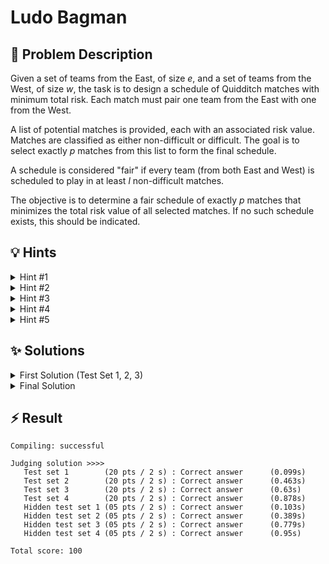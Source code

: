 # Ludo Bagman

## 📝 Problem Description
Given a set of teams from the East, of size $e$, and a set of teams from the West, of size $w$, the task is to design a schedule of Quidditch matches with minimum total risk. Each match must pair one team from the East with one from the West.

A list of potential matches is provided, each with an associated risk value. Matches are classified as either non-difficult or difficult. The goal is to select exactly $p$ matches from this list to form the final schedule.

A schedule is considered "fair" if every team (from both East and West) is scheduled to play in at least $l$ non-difficult matches.

The objective is to determine a fair schedule of exactly $p$ matches that minimizes the total risk value of all selected matches. If no such schedule exists, this should be indicated.

## 💡 Hints

<details>

<summary>Hint #1</summary>

The problem requires selecting a specific number of items (matches) from a larger pool to minimize a total cost, subject to certain constraints on the participants (teams). This structure, involving two distinct sets of participants (East and West teams) and connections between them, strongly suggests modeling the problem using a network. Consider how teams and potential matches could be represented in such a model.

</details>

<details>

<summary>Hint #2</summary>

This problem can be effectively modeled as a **minimum-cost maximum-flow** problem. You can represent teams as vertices and potential matches as edges in a (bipartite) flow network. The risk of a match corresponds to the cost of an edge. Think about how to set up the source, the sink, and the capacities to ensure you select the correct number of matches.

</details>

<details>

<summary>Hint #3</summary>

A major challenge is enforcing the constraint that each team must play *at least* $l$ non-difficult matches. This is a "lower-bound" constraint. Standard max-flow models handle upper bounds (capacities) easily, but not lower bounds. A common technique to model lower bounds is to introduce additional "helper" vertices. Consider creating a main source and sink, plus a "pseudo-source" and a "pseudo-sink," to create two distinct "types" of flow: one to satisfy the mandatory $l$ matches and another for any additional matches.

</details>

<details>

<summary>Hint #4</summary>

To incorporate the pseudo source and pseudo sink: The **main source** provides exactly $l$ units of flow to each East team (representing mandatory matches), while the **pseudo source** provides additional capacity for extra matches. Similarly, the **main sink** receives exactly $l$ units from each West team, and the **pseudo sink** handles overflow. Connect main source to pseudo source with capacity $(p - l \cdot e)$, and pseudo sink to main sink with capacity $(p - l \cdot w)$. This ensures exactly $p$ total matches while satisfying the $l$-match minimum per team.

</details>

<details>

<summary>Hint #5</summary>

The final challenge is incorporating difficult matches. They contribute to the total of $p$ matches and add to the total risk, but they do *not* help satisfy the $l$ non-difficult match requirement for any team. In the flow model from the previous hint, where does the flow for "optional" matches (those beyond the mandatory $l$) originate and terminate? A difficult match can be seen as an "optional" choice. You can add edges for difficult matches in a way that they consume this "optional" flow without passing through the primary team-constraint part of the network.

</details>

## ✨ Solutions

<details>

<summary>First Solution (Test Set 1, 2, 3)</summary>

This problem can be modeled as a **minimum-cost maximum-flow** problem. The structure of having two distinct sets of teams (East and West) that play against each other naturally suggests a bipartite graph structure within our flow network.

### Graph Construction

Let's define the components of our flow network. We will have vertices representing the teams, along with a source and a sink to direct the flow. The key challenge is to model the constraints:
1.  Exactly $p$ matches must be scheduled.
2.  Each of the $e+w$ teams must play at least $l$ matches.

To handle these constraints, especially the lower-bound requirement of $l$ matches, we introduce two helper vertices: a **pseudo-source** and a **pseudo-sink**.

The vertices in our graph are:
- A main source `v_source` and a main sink `v_target`.
- A `pseudo_source` and a `pseudo_target`.
- $e$ vertices for the East teams (indexed $0$ to $e-1$).
- $w$ vertices for the West teams (indexed $e$ to $e+w-1$).

The edges are constructed to model the flow of "matches":
1.  **Match Edges:** For each non-difficult match between East team $u$ and West team $v$ with risk $r$, we add a directed edge from vertex $u$ to vertex $e+v$. This edge has a **capacity of 1** (since a match can be scheduled at most once) and a **cost of $r$**.

2.  **Team Constraint Edges (East):** To enforce that each East team plays at least $l$ matches, we connect the sources to the East team vertices.
    - For each East team $i$, add an edge `v_source` $\rightarrow$ $i$ with **capacity $l$** and cost 0. This flow path represents the mandatory matches for team $i$.
    - To allow teams to play more than $l$ matches, add an edge `pseudo_source` $\rightarrow$ $i$ with a large capacity (e.g., $p$ or `MAX_L`) and cost 0.

3.  **Team Constraint Edges (West):** We build a symmetric structure on the sink side for West teams.
    - For each West team $j$, add an edge $e+j$ $\rightarrow$ `v_target` with **capacity $l$** and cost 0.
    - Add an edge $e+j$ $\rightarrow$ `pseudo_target` with a large capacity and cost 0.

4.  **Total Matches Constraint Edges:** To ensure exactly $p$ matches are scheduled in total, we limit the total flow to $p$.
    - The total flow capacity leaving `v_source` must be $p$. Since we have already used $l \cdot e$ capacity for the direct edges to East teams, we add an edge `v_source` $\rightarrow$ `pseudo_source` with **capacity $p - l \cdot e$** and cost 0.
    - Symmetrically, we add an edge `pseudo_target` $\rightarrow$ `v_target` with **capacity $p - l \cdot w$** and cost 0.

### Solving and Interpretation

With this graph, we can find the minimum-cost flow. A flow of 1 unit from `v_source` to `v_target` represents one scheduled match.
- First, we calculate the maximum possible flow in this network.
- If `max_flow` is exactly equal to $p$, it means a schedule of $p$ matches is possible. The structure of the graph ensures that if a flow of $p$ is achieved, the lower-bound constraints of $l$ matches per team must have been satisfied.
- If `max_flow` is less than $p$, it is impossible to schedule $p$ matches, so no fair schedule exists.

### Code
```cpp
#include <iostream>

#include <boost/graph/adjacency_list.hpp>
#include <boost/graph/cycle_canceling.hpp>
#include <boost/graph/push_relabel_max_flow.hpp>
#include <boost/graph/successive_shortest_path_nonnegative_weights.hpp>
#include <boost/graph/find_flow_cost.hpp>

// Graph Type with nested interior edge properties for Cost Flow Algorithms
typedef boost::adjacency_list_traits<boost::vecS, boost::vecS, boost::directedS> traits;
typedef boost::adjacency_list<boost::vecS, boost::vecS, boost::directedS, boost::no_property,
    boost::property<boost::edge_capacity_t, long,
        boost::property<boost::edge_residual_capacity_t, long,
            boost::property<boost::edge_reverse_t, traits::edge_descriptor,
                boost::property <boost::edge_weight_t, long> > > > > graph; // new! weightmap corresponds to costs

typedef boost::graph_traits<graph>::vertex_descriptor           vertex_desc;
typedef boost::graph_traits<graph>::edge_descriptor             edge_desc;
typedef boost::graph_traits<graph>::out_edge_iterator           out_edge_it; // Iterator

const int MAX_L = 250;

// Custom edge adder class
class edge_adder {
 graph &G;

 public:
  explicit edge_adder(graph &G) : G(G) {}
  void add_edge(int from, int to, long capacity, long cost) {
    auto c_map = boost::get(boost::edge_capacity, G);
    auto r_map = boost::get(boost::edge_reverse, G);
    auto w_map = boost::get(boost::edge_weight, G); // new!
    const edge_desc e = boost::add_edge(from, to, G).first;
    const edge_desc rev_e = boost::add_edge(to, from, G).first;
    c_map[e] = capacity;
    c_map[rev_e] = 0; // reverse edge has no capacity!
    r_map[e] = rev_e;
    r_map[rev_e] = e;
    w_map[e] = cost;   // new assign cost
    w_map[rev_e] = -cost;   // new negative cost
  }
};

void solve() {
  // std::cout << "==================================================================" << std::endl;
  // ===== READ INPUT =====
  int e, w, m, d, p, l; std::cin >> e >> w >> m >> d >> p >> l;

  graph G(e + w);
  edge_adder adder(G);
  
  // Setup source and sink
  const vertex_desc v_source = boost::add_vertex(G);
  const vertex_desc pseudo_source = boost::add_vertex(G);
  const vertex_desc v_target = boost::add_vertex(G);
  const vertex_desc pseudo_target = boost::add_vertex(G);
  
  adder.add_edge(v_source, pseudo_source, p - (l * e), 0);
  adder.add_edge(pseudo_target, v_target, p - (l * w), 0);
  
  // Create source and sink connections
  for(int i = 0; i < e; ++i) {
    adder.add_edge(v_source, i, l, 0);
    adder.add_edge(pseudo_source, i, MAX_L, 0);
  }
  for(int i = 0; i < w; ++i) {
    adder.add_edge(e + i, v_target, l, 0);
    adder.add_edge(e + i, pseudo_target, MAX_L, 0);
  }
  
  // Read matches
  for(int i = 0; i < m; ++i) {
    int u, v, r; std::cin >> u >> v >> r;
    adder.add_edge(u, e + v, 1, r);
  }
  
  // Read dangerous matches (ignore for now)
  for(int i = 0; i < d; ++i) {
    int u, v, r; std::cin >> u >> v >> r;
  }
  
  // ===== SOLVE =====
  int flow = boost::push_relabel_max_flow(G, v_source, v_target);
  boost::successive_shortest_path_nonnegative_weights(G, v_source, v_target);
  int cost = boost::find_flow_cost(G);
  
  // ===== OUTPUT =====
  // std::cout << flow << " " << cost << std::endl;
  if(flow == p) {
    std::cout << cost << std::endl;
  } else if (flow < p) {
    std::cout << "No schedule!" << std::endl;
  } else {
    std::cout << "ERROR: flow (" << flow << "( is higher than p (" << p << ")" << std::endl;
  }
}

int main() {
  std::ios_base::sync_with_stdio(false);
  
  int n_tests; std::cin >> n_tests;
  while(n_tests--) { solve(); }
}
```
</details>

<details>

<summary>Final Solution</summary>

To build the final solution, we extend the min-cost max-flow model from the previous approach to correctly handle **difficult matches**. The core graph structure for non-difficult matches remains the same.

### The Key Insight

The crucial constraint is that difficult matches contribute to the total of $p$ scheduled matches but **do not** count towards the minimum of $l$ non-difficult matches required for each team.

Our flow network already distinguishes between two "types" of flow for each team:
1.  **Mandatory Flow:** Flow that originates directly from `v_source` and goes to a team vertex. This flow is used to satisfy the `l` match requirement.
2.  **Optional Flow:** Flow that is routed through `pseudo_source` and `pseudo_target`. This flow represents matches scheduled *after* the `l` match requirement has been met for all teams.

A difficult match is, by definition, an "optional" match in the context of the fairness rule. It can be selected only as part of the flexible portion of the schedule. Therefore, we can model a difficult match as a way to consume one unit of this optional flow.

### The Final Graph Construction

The most elegant way to model this is to add a direct edge from `pseudo_source` to `pseudo_target` for each difficult match.

- For each difficult match with risk $r$, we add a directed edge `pseudo_source` $\rightarrow$ `pseudo_target` with **capacity 1** and **cost $r$**.

This construction has several advantages:
- It correctly adds the difficult match's cost to the total.
- It consumes one unit of capacity from the total of $p$ matches.
- Critically, this flow path **bypasses all team vertices**. This ensures that selecting a difficult match does not contribute to the flow being counted for any team's `l` match minimum.

The min-cost flow algorithm will now choose the cheapest combination of non-difficult and difficult matches to achieve the total flow of $p$, while respecting all constraints. It will seamlessly pick a difficult match if its risk is lower than any available non-difficult match for the "optional" slots in the schedule.

The final check remains the same: a valid schedule exists if and only if the maximum flow through the network is exactly $p$.

### Code
```cpp
#include <iostream>

#include <boost/graph/adjacency_list.hpp>
#include <boost/graph/cycle_canceling.hpp>
#include <boost/graph/push_relabel_max_flow.hpp>
#include <boost/graph/successive_shortest_path_nonnegative_weights.hpp>
#include <boost/graph/find_flow_cost.hpp>

// Graph Type with nested interior edge properties for Cost Flow Algorithms
typedef boost::adjacency_list_traits<boost::vecS, boost::vecS, boost::directedS> traits;
typedef boost::adjacency_list<boost::vecS, boost::vecS, boost::directedS, boost::no_property,
    boost::property<boost::edge_capacity_t, long,
        boost::property<boost::edge_residual_capacity_t, long,
            boost::property<boost::edge_reverse_t, traits::edge_descriptor,
                boost::property <boost::edge_weight_t, long> > > > > graph; // new! weightmap corresponds to costs

typedef boost::graph_traits<graph>::vertex_descriptor           vertex_desc;
typedef boost::graph_traits<graph>::edge_descriptor             edge_desc;
typedef boost::graph_traits<graph>::out_edge_iterator           out_edge_it; // Iterator

const int MAX_L = 250;

// Custom edge adder class
class edge_adder {
 graph &G;

 public:
  explicit edge_adder(graph &G) : G(G) {}
  void add_edge(int from, int to, long capacity, long cost) {
    auto c_map = boost::get(boost::edge_capacity, G);
    auto r_map = boost::get(boost::edge_reverse, G);
    auto w_map = boost::get(boost::edge_weight, G); // new!
    const edge_desc e = boost::add_edge(from, to, G).first;
    const edge_desc rev_e = boost::add_edge(to, from, G).first;
    c_map[e] = capacity;
    c_map[rev_e] = 0; // reverse edge has no capacity!
    r_map[e] = rev_e;
    r_map[rev_e] = e;
    w_map[e] = cost;   // new assign cost
    w_map[rev_e] = -cost;   // new negative cost
  }
};

void solve() {
  // std::cout << "==================================================================" << std::endl;
  // ===== READ INPUT =====
  int e, w, m, d, p, l; std::cin >> e >> w >> m >> d >> p >> l;

  graph G(e + w);
  edge_adder adder(G);
  
  // Setup source and sink
  const vertex_desc v_source = boost::add_vertex(G);
  const vertex_desc pseudo_source = boost::add_vertex(G);
  const vertex_desc v_target = boost::add_vertex(G);
  const vertex_desc pseudo_target = boost::add_vertex(G);
  
  adder.add_edge(v_source, pseudo_source, p - (l * e), 0);
  adder.add_edge(pseudo_target, v_target, p - (l * w), 0);
  
  // Create source and sink connections
  for(int i = 0; i < e; ++i) {
    adder.add_edge(v_source, i, l, 0);
    adder.add_edge(pseudo_source, i, MAX_L, 0);
  }
  for(int i = 0; i < w; ++i) {
    adder.add_edge(e + i, v_target, l, 0);
    adder.add_edge(e + i, pseudo_target, MAX_L, 0);
  }
  
  // Read matches
  for(int i = 0; i < m; ++i) {
    int u, v, r; std::cin >> u >> v >> r;
    adder.add_edge(u, e + v, 1, r);
  }
  
  // Read dangerous matches (ignore for now)
  for(int i = 0; i < d; ++i) {
    int u, v, r; std::cin >> u >> v >> r;
    adder.add_edge(pseudo_source, pseudo_target, 1 , r);
  }
  
  // ===== SOLVE =====
  int flow = boost::push_relabel_max_flow(G, v_source, v_target);
  boost::successive_shortest_path_nonnegative_weights(G, v_source, v_target);
  int cost = boost::find_flow_cost(G);
  
  // ===== OUTPUT =====
  // std::cout << flow << " " << cost << std::endl;
  if(flow == p) {
    std::cout << cost << std::endl;
  } else if (flow < p) {
    std::cout << "No schedule!" << std::endl;
  } else {
    std::cout << "ERROR: flow (" << flow << "( is higher than p (" << p << ")" << std::endl;
  }
}

int main() {
  std::ios_base::sync_with_stdio(false);
  
  int n_tests; std::cin >> n_tests;
  while(n_tests--) { solve(); }
}
```
</details>

## ⚡ Result

```plaintext
Compiling: successful

Judging solution >>>>
   Test set 1        (20 pts / 2 s) : Correct answer      (0.099s)
   Test set 2        (20 pts / 2 s) : Correct answer      (0.463s)
   Test set 3        (20 pts / 2 s) : Correct answer      (0.63s)
   Test set 4        (20 pts / 2 s) : Correct answer      (0.878s)
   Hidden test set 1 (05 pts / 2 s) : Correct answer      (0.103s)
   Hidden test set 2 (05 pts / 2 s) : Correct answer      (0.389s)
   Hidden test set 3 (05 pts / 2 s) : Correct answer      (0.779s)
   Hidden test set 4 (05 pts / 2 s) : Correct answer      (0.95s)

Total score: 100
```